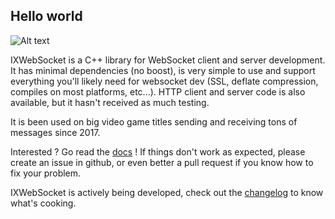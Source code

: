 ## Hello world

![Alt text](https://travis-ci.org/machinezone/IXWebSocket.svg?branch=master) 

IXWebSocket is a C++ library for WebSocket client and server development. It has minimal dependencies (no boost), is very simple to use and support everything you'll likely need for websocket dev (SSL, deflate compression, compiles on most platforms, etc...). HTTP client and server code is also available, but it hasn't received as much testing.

It is been used on big video game titles sending and receiving tons of messages since 2017.

Interested ? Go read the [docs](https://bsergean.github.io/IXWebSocket/site/) ! If things don't work as expected, please create an issue in github, or even better a pull request if you know how to fix your problem.

IXWebSocket is actively being developed, check out the [changelog](CHANGELOG.md) to know what's cooking.
